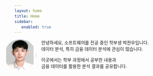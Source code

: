 ```yaml
---
layout: home
title: Home
sidebar:
   enabled: true
---
```

<!-- 1) float:left 로 띄우고, margin-left 음수로 텍스트 기준선에 딱 맞추기 -->
<img src="/assets/images/me.jpg" alt="프로필"
     style="
       float: left;
       width: 100px;
       height: 100px;
       object-fit: cover;
       border-radius: 50%;
       margin: 0 1rem 1rem -2rem;  /* ← -2rem 값을 조절해 보세요 */
     " />

<!-- 2) 본문 텍스트: float 이미지 옆에 자동으로 배치되며, 시작 위치가 Home과 같아집니다 -->
안녕하세요, 소프트웨어를 전공 중인 학부생 박찬우입니다.  
데이터 분석, 특히 금융 데이터 분석에 관심이 많습니다.

이곳에서는 학부 과정에서 공부한 내용과  
금융 데이터를 활용한 분석 결과를 공유합니다.

<!-- 안녕하세요, 소프트웨어를 전공 중인 학부생 박찬우입니다.  
데이터 분석, 특히 금융 데이터 분석에 관심이 있습니다.

이곳에서는 학부 과정에서 공부한 내용과  
금융 데이터를 활용한 분석 결과를 공유합니다. -->
